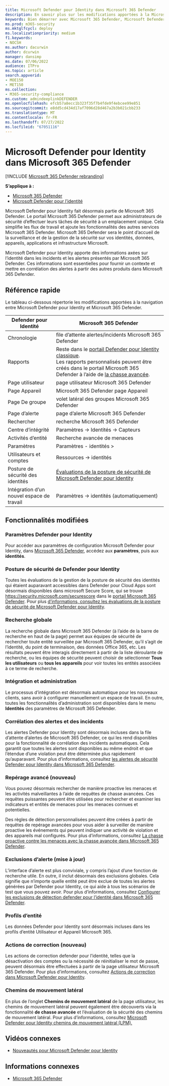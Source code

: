 ```yaml
---
title: Microsoft Defender pour Identity dans Microsoft 365 Defender
description: En savoir plus sur les modifications apportées à la Microsoft Defender pour Identity à Microsoft 365 Defender
keywords: Bien démarrer avec Microsoft 365 Defender, Microsoft Defender pour Identity, NDI
ms.prod: m365-security
ms.mktglfcycl: deploy
ms.localizationpriority: medium
f1.keywords:
- NOCSH
ms.author: dacurwin
author: dcurwin
manager: dansimp
ms.date: 07/06/2022
audience: ITPro
ms.topic: article
search.appverid:
- MOE150
- MET150
ms.collection:
- M365-security-compliance
ms.custom: admindeeplinkDEFENDER
ms.openlocfilehash: efcb57a8ecc1b323f35f7b4fde9f4ebcee99e851
ms.sourcegitcommit: e8dd5cd434d17af7096d28d467a2b3b021cbb233
ms.translationtype: MT
ms.contentlocale: fr-FR
ms.lasthandoff: 07/27/2022
ms.locfileid: "67051116"
---
```

# <a name="microsoft-defender-for-identity-in-microsoft-365-defender"></a>Microsoft Defender pour Identity dans Microsoft 365 Defender

[!INCLUDE [Microsoft 365 Defender rebranding](../includes/microsoft-defender.md)]

**S’applique à :**

- [Microsoft 365 Defender](microsoft-365-defender.md)
- [Microsoft Defender pour l’identité](/defender-for-identity/)

Microsoft Defender pour Identity fait désormais partie de Microsoft 365 Defender. Le portail Microsoft 365 Defender permet aux administrateurs de sécurité d’effectuer leurs tâches de sécurité à un emplacement unique. Cela simplifie les flux de travail et ajoute les fonctionnalités des autres services Microsoft 365 Defender. Microsoft 365 Defender sera le point d’accueil de la surveillance et de la gestion de la sécurité sur vos identités, données, appareils, applications et infrastructure Microsoft.

Microsoft Defender pour Identity apporte des informations axées sur l’identité dans les incidents et les alertes présentés par Microsoft 365 Defender. Ces informations sont essentielles pour fournir un contexte et mettre en corrélation des alertes à partir des autres produits dans Microsoft 365 Defender.

## <a name="quick-reference"></a>Référence rapide

Le tableau ci-dessous répertorie les modifications apportées à la navigation entre Microsoft Defender pour Identity et Microsoft 365 Defender.

| **Defender pour** Identité  | **Microsoft 365 Defender**                                   |
| -------------------------- | ------------------------------------------------------------ |
| Chronologie                   | file d’attente alertes/incidents Microsoft 365 Defender                |
| Rapports                    | Reste dans le [portail Defender pour Identity classique](/defender-for-identity/classic-workspace-portal). <br> Les rapports personnalisés peuvent être créés dans le portail Microsoft 365 Defender à l’aide de [la chasse avancée](#advanced-hunting-new).               |
| Page utilisateur                  | page utilisateur Microsoft 365 Defender                             |
| Page Appareil                | Microsoft 365 Defender page Appareil                           |
| Page De groupe                 | volet latéral des groupes Microsoft 365 Defender                      |
| Page d’alerte                 | page d’alerte Microsoft 365 Defender                            |
| Rechercher                     | recherche Microsoft 365 Defender                                |
| Centre d’intégrité              | Paramètres -> Identités -> Capteurs                            |
| Activités d’entité          | Recherche avancée de menaces                                             |
| Paramètres                   | Paramètres - identités >                                       |
| Utilisateurs et comptes         | Ressources -> identités                                         |
| Posture de sécurité des identités  | [Évaluations de la posture de sécurité de Microsoft Defender pour Identity](/defender-for-identity/security-assessment) |
| Intégration d’un nouvel espace de travail | Paramètres -> identités (automatiquement)                       |

## <a name="whats-changed"></a>Fonctionnalités modifiées

### <a name="defender-for-identity-settings"></a>Paramètres Defender pour Identity

Pour accéder aux paramètres de configuration Microsoft Defender pour Identity, dans [Microsoft 365 Defender](https://security.microsoft.com), accédez aux **paramètres**, puis aux **identités**.

### <a name="defender-for-identity-security-posture"></a>Posture de sécurité de Defender pour Identity

Toutes les évaluations de la gestion de la posture de sécurité des identités qui étaient auparavant accessibles dans Defender pour Cloud Apps sont désormais disponibles dans microsoft Secure Score, qui se trouve <https://security.microsoft.com/securescore> dans le [portail Microsoft 365 Defender](https://security.microsoft.com). Pour plus [d’informations, consultez les évaluations de la posture de sécurité de Microsoft Defender pour Identity](/defender-for-identity/security-assessment).

### <a name="global-search"></a>Recherche globale

La recherche globale dans Microsoft 365 Defender (à l’aide de la barre de recherche en haut de la page) permet aux équipes de sécurité de rechercher toute entité surveillée par Microsoft 365 Defender, qu’il s’agit de l’identité, du point de terminaison, des données Office 365, etc. Les résultats peuvent être interagis directement à partir de la liste déroulante de recherche, ou les équipes de sécurité peuvent choisir de sélectionner **Tous les utilisateurs** ou **tous les appareils**  pour voir toutes les entités associées à ce terme de recherche.

### <a name="onboarding-and-administration"></a>Intégration et administration

Le processus d’intégration est désormais automatique pour les nouveaux clients, sans avoir à configurer manuellement un espace de travail. En outre, toutes les fonctionnalités d’administration sont disponibles dans le menu **Identités** des paramètres de Microsoft 365 Defender.

### <a name="alerting-and-incident-correlation"></a>Corrélation des alertes et des incidents

Les alertes Defender pour Identity sont désormais incluses dans la file d’attente d’alertes de Microsoft 365 Defender, ce qui les rend disponibles pour la fonctionnalité de corrélation des incidents automatiques. Cela garantit que toutes les alertes sont disponibles au même endroit et que l’étendue d’une violation peut être déterminée plus rapidement qu’auparavant. Pour plus d’informations, consultez [les alertes de sécurité Defender pour Identity dans Microsoft 365 Defender](/defender-for-identity/manage-security-alerts).

### <a name="advanced-hunting-new"></a>Repérage avancé (nouveau)

Vous pouvez désormais rechercher de manière proactive les menaces et les activités malveillantes à l’aide de requêtes de chasse avancées. Ces requêtes puissantes peuvent être utilisées pour rechercher et examiner les indicateurs et entités de menaces pour les menaces connues et potentielles.

Des règles de détection personnalisées peuvent être créées à partir de requêtes de repérage avancées pour vous aider à surveiller de manière proactive les événements qui peuvent indiquer une activité de violation et des appareils mal configurés. Pour plus d’informations, consultez [La chasse proactive contre les menaces avec la chasse avancée dans Microsoft 365 Defender](advanced-hunting-overview.md).

### <a name="alert-exclusions-updated"></a>Exclusions d’alerte (mise à jour)

L’interface d’alerte est plus conviviale, y compris l’ajout d’une fonction de recherche utile. En outre, il inclut désormais des exclusions globales. Cela signifie que n’importe quelle entité peut être exclue de toutes les alertes générées par Defender pour Identity, ce qui aide à tous les scénarios de test que vous pouvez avoir. Pour plus d’informations, consultez [Configurer les exclusions de détection defender pour l’identité dans Microsoft 365 Defender](/defender-for-identity/exclusions).

### <a name="entity-profiles"></a>Profils d’entité

Les données Defender pour Identity sont désormais incluses dans les profils d’entité Utilisateur et Appareil Microsoft 365.

### <a name="remediation-actions-new"></a>Actions de correction (nouveau)

Les actions de correction defender pour l’identité, telles que la désactivation des comptes ou la nécessité de réinitialiser le mot de passe, peuvent désormais être effectuées à partir de la page utilisateur Microsoft 365 Defender. Pour plus d’informations, consultez [Actions de correction dans Microsoft Defender pour Identity](/defender-for-identity/remediation-actions).

### <a name="lateral-movement-paths"></a>Chemins de mouvement latéral

En plus de l’onglet **Chemins de mouvement latéral** de la page utilisateur, les chemins de mouvement latéral peuvent également être découverts via la fonctionnalité **de chasse avancée** et l’évaluation de la sécurité des chemins de mouvement latéral. Pour plus d’informations, consultez [Microsoft Defender pour Identity chemins de mouvement latéral (LPM).](/defender-for-identity/understand-lateral-movement-paths)

## <a name="related-videos"></a>Vidéos connexes

- [Nouveautés pour Microsoft Defender pour Identity](https://www.microsoft.com/videoplayer/embed/RE4HcEU)

## <a name="related-information"></a>Informations connexes

- [Microsoft 365 Defender](microsoft-365-defender.md)
